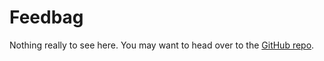 # Feedbag

Nothing really to see here. You may want to head over to the
[GitHub repo](https://github.com/damog/feedbag).

